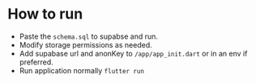 # How to run
 - Paste the `schema.sql` to supabse and run.
 - Modify storage permissions as needed.
 - Add supabase url and anonKey to `/app/app_init.dart` or in an env if preferred.
 - Run application normally `flutter run`